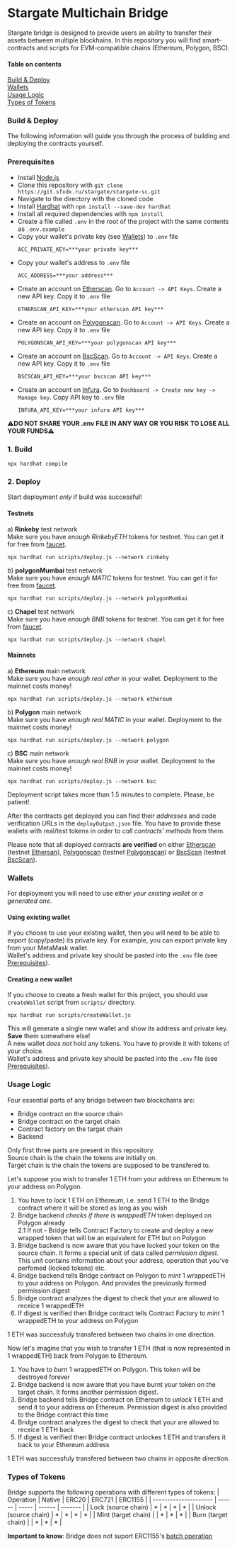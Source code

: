# Stargate Multichain Bridge  
Stargate bridge is designed to provide users an ability to transfer their assets between multiple blockhains. In this repository you will find smart-contracts and scripts for EVM-compatible chains (Ethereum, Polygon, BSC).


#### Table on contents
[Build & Deploy](#build_and_deploy)  
[Wallets](#wallets)  
[Usage Logic](#logic)  
[Types of Tokens](#token_types)  

<a name="build_and_deploy"/>

### Build & Deploy  
The following information will guide you through the process of building and deploying the contracts yourself.  

<a name="prerequisites"/>

### Prerequisites
- Install [Node.js](https://nodejs.org/en/download/)
- Clone this repository with `git clone https://git.sfxdx.ru/stargate/stargate-sc.git`
- Navigate to the directory with the cloned code
- Install [Hardhat](https://hardhat.org/) with `npm install --save-dev hardhat`
- Install all required dependencies with `npm install`
- Create a file called `.env` in the root of the project with the same contents as `.env.example`
- Copy your wallet's private key (see [Wallets](#wallets)) to `.env` file
    ```
    ACC_PRIVATE_KEY=***your private key***
    ```
- Copy your wallet's address to `.env` file
    ```
    ACC_ADDRESS=***your address***
    ```
- Create an account on [Etherscan](https://etherscan.io/). Go to `Account -> API Keys`. Create a new API key. Copy it to `.env` file
    ```
    ETHERSCAN_API_KEY=***your etherscan API key***
    ```
- Create an account on [Polygonscan](https://polygonscan.com/). Go to `Account -> API Keys`. Create a new API key. Copy it to `.env` file
    ```
    POLYGONSCAN_API_KEY=***your polygonscan API key***
    ```
- Create an account on [BscScan](https://bscscan.com/). Go to `Account -> API Keys`. Create a new API key. Copy it to `.env` file
    ```
    BSCSCAN_API_KEY=***your bscscan API key***
    ```
- Create an account on [Infura](https://infura.io/). Go to `Dashboard -> Create new key -> Manage key`. Copy API key to `.env` file
    ```
    INFURA_API_KEY=***your infura API key***
    ```
:warning:__DO NOT SHARE YOUR .env FILE IN ANY WAY OR YOU RISK TO LOSE ALL YOUR FUNDS__:warning:

### 1. Build

```
npx hardhat compile
```

### 2. Deploy
Start  deployment _only_ if build was successful!

#### Testnets
а) __Rinkeby__ test network  
Make sure you have _enough RinkebyETH_ tokens for testnet. You can get it for free from [faucet](https://faucet.rinkeby.io/). 
```
npx hardhat run scripts/deploy.js --network rinkeby
```  

b) __polygonMumbai__ test network  
Make sure you have _enough MATIC_ tokens for testnet. You can get it for free from [faucet](https://faucet.polygon.technology/). 
```
npx hardhat run scripts/deploy.js --network polygonMumbai
```

c) __Chapel__ test network  
Make sure you have _enough BNB_ tokens for testnet. You can get it for free from [faucet](https://testnet.binance.org/faucet-smart). 
```
npx hardhat run scripts/deploy.js --network chapel
```

#### Mainnets
a) __Ethereum__ main network  
Make sure you have _enough real ether_ in your wallet. Deployment to the mainnet costs money!
```
npx hardhat run scripts/deploy.js --network ethereum
```

b) __Polygon__ main network  
Make sure you have _enough real MATIC_ in your wallet. Deployment to the mainnet costs money!
```
npx hardhat run scripts/deploy.js --network polygon
```

c) __BSC__ main network  
Make sure you have _enough real BNB_ in your wallet. Deployment to the mainnet costs money!
```
npx hardhat run scripts/deploy.js --network bsc
```

Deployment script takes more than 1.5 minutes to complete. Please, be patient!.   

After the contracts get deployed you can find their _addresses_ and code verification _URLs_ in the `deployOutput.json` file.
You have to provide these wallets with real/test tokens in order to _call contracts' methods_ from them. 

Please note that all deployed contracts __are verified__ on either [Etherscan](https://etherscan.io/) (testnet [Ethersan](https://rinkeby.etherscan.io/)), [Polygonscan](https://polygonscan.com/) (testnet [Polygonscan](https://polygonMumbai.polygonscan.com/)) or [BscScan](https://polygonscan.com/) (testnet [BscScan](https://testnet.bscscan.com/)).

<a name="wallets"/>

### Wallets
For deployment you will need to use either _your existing wallet_ or _a generated one_. 

#### Using existing wallet
If you choose to use your existing wallet, then you will need to be able to export (copy/paste) its private key. For example, you can export private key from your MetaMask wallet.  
Wallet's address and private key should be pasted into the `.env` file (see [Prerequisites](#prerequisites)).  

#### Creating a new wallet
If you choose to create a fresh wallet for this project, you should use `createWallet` script from `scripts/` directory.
```
npx hardhat run scripts/createWallet.js
```
This will generate a single new wallet and show its address and private key. __Save__ them somewhere else!  
A new wallet _does not_ hold any tokens. You have to provide it with tokens of your choice.  
Wallet's address and private key should be pasted into the `.env` file (see [Prerequisites](#prerequisites)).
 
<a name="logic"/>

### Usage Logic
Four essential parts of any bridge between two blockchains are:
- Bridge contract on the source chain
- Bridge contract on the target chain
- Contract factory on the target chain
- Backend  

Only first three parts are present in this repository.  
Source chain is the chain the tokens are initially on.   
Target chain is the chain the tokens are supposed to be transfered to.    

Let's suppose you wish to transfer 1 ETH from your address on Ethereum to your address on Polygon.
1. You have to _lock_ 1 ETH on Ethereum, i.e. send 1 ETH to the Bridge contract where it will be stored as long as you wish
2. Bridge backend _checks if there is wrappedETH_ token deployed on Polygon already  
    2.1 If not - Bridge tells Contract Factory to create and deploy a new wrapped token that will be an equivalent for ETH but on Polygon
3. Bridge backend is now aware that you have locked your token on the source chain. It forms a special unit of data called _permission digest_. This unit contains information about your address, operation that you've perfomed (locked tokens) etc.
4. Bridge backend tells Bridge contract on Polygon to _mint_ 1 wrappedETH to your address on Polygon. And provides the previously formed permission digest
5. Bridge contract analyzes the digest to check that your are allowed to receice 1 wrappedETH
6. If digest is verified then Bridge contract tells Contract Factory to _mint_ 1 wrappedETH to your address on Polygon

1 ETH was successfuly transfered between two chains in one direction.

Now let's imagine that you wish to transfer 1 ETH (that is now represented in 1 wrappedETH) back from Polygon to Ethereum.
1. You have to _burn_ 1 wrappedETH on Polygon. This token will be destroyed forever
2. Bridge backend is now aware that you have burnt your token on the target chain. It forms another permission digest.
3. Bridge backend tells Bridge contract on Ethereum to _unlock_ 1 ETH and send it to your address on Ethereum. Permission digest is also provided to the Bridge contract this time
4. Bridge contract analyzes the digest to check that your are allowed to receice 1 ETH back
5. If digest is verified then Bridge contract unlockes 1 ETH and transfers it back to your Ethereum address

1 ETH was successfuly transfered between two chains in opposite direction.

<a name="token_types"/>

### Types of Tokens
Bridge supports the following operations with different types of tokens:
|       Operation       | Native | ERC20 | ERC721 | ERC1155 |
| --------------------- | ------ | ----- | ------ | ------- |
| Lock (source chain)   |   *    |   *   |   *    |    *    |
| Unlock (source chain) |   *    |   *   |   *    |    *    |
| Mint (target chain)   |        |   *   |   *    |    *    |
| Burn (target chain)   |        |   *   |   *    |    *    |

__Important to know__: Bridge does not suport ERC1155's [batch operation](https://docs.openzeppelin.com/contracts/4.x/erc1155#batch-operations)
